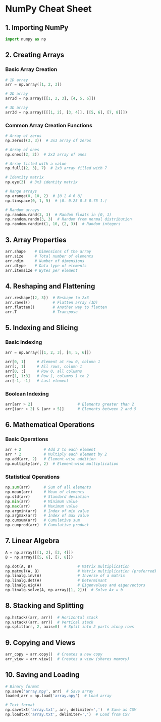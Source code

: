 # NumPy Cheat Sheet

## 1. Importing NumPy

```python
import numpy as np
```

## 2. Creating Arrays

### Basic Array Creation

```python
# 1D array
arr = np.array([1, 2, 3])

# 2D array
arr2d = np.array([[1, 2, 3], [4, 5, 6]])

# 3D array
arr3d = np.array([[[1, 2], [3, 4]], [[5, 6], [7, 8]]])
```

### Common Array Creation Functions

```python
# Array of zeros
np.zeros((3, 3))  # 3x3 array of zeros

# Array of ones
np.ones((2, 2))  # 2x2 array of ones

# Array filled with a value
np.full((2, 3), 7)  # 2x3 array filled with 7

# Identity matrix
np.eye(3)  # 3x3 identity matrix

# Range arrays
np.arange(0, 10, 2)  # [0 2 4 6 8]
np.linspace(0, 1, 5)  # [0. 0.25 0.5 0.75 1.]

# Random arrays
np.random.rand(3, 3)  # Random floats in [0, 1)
np.random.randn(3, 3)  # Random from normal distribution
np.random.randint(1, 10, (2, 3))  # Random integers
```

## 3. Array Properties

```python
arr.shape    # Dimensions of the array
arr.size     # Total number of elements
arr.ndim     # Number of dimensions
arr.dtype    # Data type of elements
arr.itemsize # Bytes per element
```

## 4. Reshaping and Flattening

```python
arr.reshape((2, 3))  # Reshape to 2x3
arr.ravel()          # Flatten array (1D)
arr.flatten()        # Another way to flatten
arr.T                # Transpose
```

## 5. Indexing and Slicing

### Basic Indexing

```python
arr = np.array([[1, 2, 3], [4, 5, 6]])

arr[0, 1]     # Element at row 0, column 1
arr[:, 1]     # All rows, column 1
arr[0, :]     # Row 0, all columns
arr[1, 1:3]   # Row 1, columns 1 to 2
arr[-1, -1]   # Last element
```

### Boolean Indexing

```python
arr[arr > 2]                    # Elements greater than 2
arr[(arr > 2) & (arr < 5)]      # Elements between 2 and 5
```

## 6. Mathematical Operations

### Basic Operations

```python
arr + 2          # Add 2 to each element
arr * 2          # Multiply each element by 2
np.add(arr, 2)   # Element-wise addition
np.multiply(arr, 2)  # Element-wise multiplication
```

### Statistical Operations

```python
np.sum(arr)      # Sum of all elements
np.mean(arr)     # Mean of elements
np.std(arr)      # Standard deviation
np.min(arr)      # Minimum value
np.max(arr)      # Maximum value
np.argmin(arr)   # Index of min value
np.argmax(arr)   # Index of max value
np.cumsum(arr)   # Cumulative sum
np.cumprod(arr)  # Cumulative product
```

## 7. Linear Algebra

```python
A = np.array([[1, 2], [3, 4]])
B = np.array([[5, 6], [7, 8]])

np.dot(A, B)                    # Matrix multiplication
np.matmul(A, B)                 # Matrix multiplication (preferred)
np.linalg.inv(A)                # Inverse of a matrix
np.linalg.det(A)                # Determinant
np.linalg.eig(A)                # Eigenvalues and eigenvectors
np.linalg.solve(A, np.array([1, 2]))  # Solve Ax = b
```

## 8. Stacking and Splitting

```python
np.hstack((arr, arr))  # Horizontal stack
np.vstack((arr, arr))  # Vertical stack
np.split(arr, 2, axis=0)  # Split into 2 parts along rows
```

## 9. Copying and Views

```python
arr_copy = arr.copy()  # Creates a new copy
arr_view = arr.view()  # Creates a view (shares memory)
```

## 10. Saving and Loading

```python
# Binary format
np.save('array.npy', arr)  # Save array
loaded_arr = np.load('array.npy')  # Load array

# Text format
np.savetxt('array.txt', arr, delimiter=',')  # Save as CSV
np.loadtxt('array.txt', delimiter=',')  # Load from CSV
```
